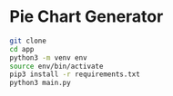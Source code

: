 
# Pie Chart Generator

```sh
git clone
cd app
python3 -m venv env
source env/bin/activate
pip3 install -r requirements.txt
python3 main.py
```